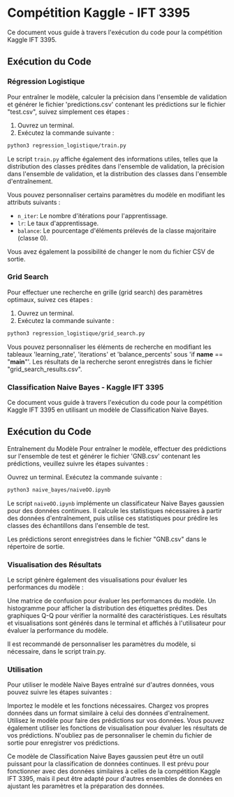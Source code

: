# Compétition Kaggle - IFT 3395

Ce document vous guide à travers l'exécution du code pour la compétition Kaggle IFT 3395.

## Exécution du Code

### Régression Logistique

Pour entraîner le modèle, calculer la précision dans l'ensemble de validation et générer le fichier 'predictions.csv' contenant les prédictions sur le fichier "test.csv", suivez simplement ces étapes :

1. Ouvrez un terminal.
2. Exécutez la commande suivante :

```sh
python3 regression_logistique/train.py
```

Le script `train.py` affiche également des informations utiles, telles que la distribution des classes prédites dans l'ensemble de validation, la précision dans l'ensemble de validation, et la distribution des classes dans l'ensemble d'entraînement.

Vous pouvez personnaliser certains paramètres du modèle en modifiant les attributs suivants :

- `n_iter`: Le nombre d'itérations pour l'apprentissage.
- `lr`: Le taux d'apprentissage.
- `balance`: Le pourcentage d'éléments prélevés de la classe majoritaire (classe 0).

Vous avez également la possibilité de changer le nom du fichier CSV de sortie. 

### Grid Search

Pour effectuer une recherche en grille (grid search) des paramètres optimaux, suivez ces étapes :

1. Ouvrez un terminal.
2. Exécutez la commande suivante :

```sh
python3 regression_logistique/grid_search.py
```

Vous pouvez personnaliser les éléments de recherche en modifiant les tableaux 'learning_rate', 'iterations' et 'balance_percents' sous 'if __name__ == "__main__"'. Les résultats de la recherche seront enregistrés dans le fichier "grid_search_results.csv".


### Classification Naive Bayes - Kaggle IFT 3395

Ce document vous guide à travers l'exécution du code pour la compétition Kaggle IFT 3395 en utilisant un modèle de Classification Naive Bayes.

## Exécution du Code

Entraînement du Modèle
Pour entraîner le modèle, effectuer des prédictions sur l'ensemble de test et générer le fichier 'GNB.csv' contenant les prédictions, veuillez suivre les étapes suivantes :

Ouvrez un terminal.
Exécutez la commande suivante :

```sh
python3 naive_bayes/naiveOO.ipynb
```

Le script `naiveOO.ipynb` implémente un classificateur Naive Bayes gaussien pour des données continues. Il calcule les statistiques nécessaires à partir des données d'entraînement, puis utilise ces statistiques pour prédire les classes des échantillons dans l'ensemble de test.

Les prédictions seront enregistrées dans le fichier "GNB.csv" dans le répertoire de sortie.

### Visualisation des Résultats
Le script génère également des visualisations pour évaluer les performances du modèle :

Une matrice de confusion pour évaluer les performances du modèle.
Un histogramme pour afficher la distribution des étiquettes prédites.
Des graphiques Q-Q pour vérifier la normalité des caractéristiques.
Les résultats et visualisations sont générés dans le terminal et affichés à l'utilisateur pour évaluer la performance du modèle.

Il est recommandé de personnaliser les paramètres du modèle, si nécessaire, dans le script train.py.

### Utilisation

Pour utiliser le modèle Naive Bayes entraîné sur d'autres données, vous pouvez suivre les étapes suivantes :

Importez le modèle et les fonctions nécessaires.
Chargez vos propres données dans un format similaire à celui des données d'entraînement.
Utilisez le modèle pour faire des prédictions sur vos données.
Vous pouvez également utiliser les fonctions de visualisation pour évaluer les résultats de vos prédictions.
N'oubliez pas de personnaliser le chemin du fichier de sortie pour enregistrer vos prédictions.

Ce modèle de Classification Naive Bayes gaussien peut être un outil puissant pour la classification de données continues. Il est prévu pour fonctionner avec des données similaires à celles de la compétition Kaggle IFT 3395, mais il peut être adapté pour d'autres ensembles de données en ajustant les paramètres et la préparation des données.
